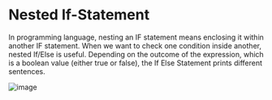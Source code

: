 
# Nested If-Statement

In programming language, nesting an IF statement means enclosing it within another IF statement. When we want to check one condition inside another, nested If/Else is useful. Depending on the outcome of the expression, which is a boolean value (either true or false), the If Else Statement prints different sentences.

![image](https://github.com/rahulrajput-rr/Core-Java/assets/104721504/72d97679-d2ef-4f36-a52b-d469a6eab04a)
